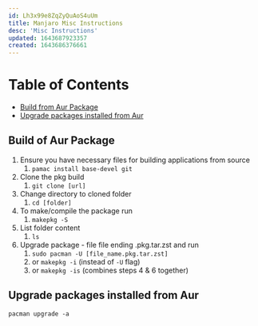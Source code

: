 ```yaml
---
id: Lh3x99e8ZqZyQuAoS4uUm
title: Manjaro Misc Instructions
desc: 'Misc Instructions'
updated: 1643687923357
created: 1643686376661
---
```


# Table of Contents

- [Build from Aur Package](#build-of-aur-package)
- [Upgrade packages installed from Aur](#upgrade-packages-installed-from-aur)

## Build of Aur Package

1. Ensure you have necessary files for building applications from source
   1. `pamac install base-devel git`
1. Clone the pkg build
   1. `git clone [url]`
1. Change directory to cloned folder
   1. `cd [folder]`
1. To make/compile the package run
   1. `makepkg -S`
1. List folder content
   1. `ls`
1. Upgrade package - file file ending .pkg.tar.zst and run
   1. `sudo pacman -U [file_name.pkg.tar.zst]`
   1. or `makepkg -i` (instead of `-U` flag)
   1. or `makepkg -is` (combines steps 4 & 6 together)

## Upgrade packages installed from Aur

`pacman upgrade -a`
